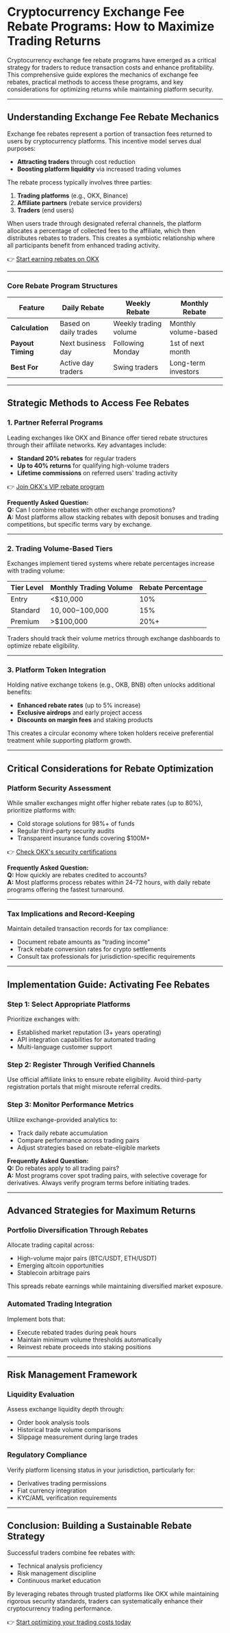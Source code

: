 # Cryptocurrency Exchange Fee Rebate Programs: How to Maximize Trading Returns  

Cryptocurrency exchange fee rebate programs have emerged as a critical strategy for traders to reduce transaction costs and enhance profitability. This comprehensive guide explores the mechanics of exchange fee rebates, practical methods to access these programs, and key considerations for optimizing returns while maintaining platform security.  

---

## Understanding Exchange Fee Rebate Mechanics  

Exchange fee rebates represent a portion of transaction fees returned to users by cryptocurrency platforms. This incentive model serves dual purposes:  
- **Attracting traders** through cost reduction  
- **Boosting platform liquidity** via increased trading volumes  

The rebate process typically involves three parties:  
1. **Trading platforms** (e.g., OKX, Binance)  
2. **Affiliate partners** (rebate service providers)  
3. **Traders** (end users)  

When users trade through designated referral channels, the platform allocates a percentage of collected fees to the affiliate, which then distributes rebates to traders. This creates a symbiotic relationship where all participants benefit from enhanced trading activity.  

👉 [Start earning rebates on OKX](https://bit.ly/okx-bonus)  

---

### Core Rebate Program Structures  

| Feature          | Daily Rebate       | Weekly Rebate       | Monthly Rebate      |  
|-------------------|--------------------|---------------------|---------------------|  
| **Calculation**   | Based on daily trades | Weekly trading volume | Monthly volume-based |  
| **Payout Timing** | Next business day  | Following Monday      | 1st of next month   |  
| **Best For**      | Active day traders | Swing traders         | Long-term investors |  

---

## Strategic Methods to Access Fee Rebates  

### 1. Partner Referral Programs  

Leading exchanges like OKX and Binance offer tiered rebate structures through their affiliate networks. Key advantages include:  
- **Standard 20% rebates** for regular traders  
- **Up to 40% returns** for qualifying high-volume traders  
- **Lifetime commissions** on referred users' trading activity  

👉 [Join OKX's VIP rebate program](https://bit.ly/okx-bonus)  

**Frequently Asked Question:**  
**Q:** Can I combine rebates with other exchange promotions?  
**A:** Most platforms allow stacking rebates with deposit bonuses and trading competitions, but specific terms vary by exchange.  

---

### 2. Trading Volume-Based Tiers  

Exchanges implement tiered systems where rebate percentages increase with trading volume:  

| Tier Level | Monthly Trading Volume | Rebate Percentage |  
|------------|------------------------|-------------------|  
| Entry      | <$10,000               | 10%               |  
| Standard   | $10,000-$100,000       | 15%               |  
| Premium    | >$100,000              | 20%+              |  

Traders should track their volume metrics through exchange dashboards to optimize rebate eligibility.  

---

### 3. Platform Token Integration  

Holding native exchange tokens (e.g., OKB, BNB) often unlocks additional benefits:  
- **Enhanced rebate rates** (up to 5% increase)  
- **Exclusive airdrops** and early project access  
- **Discounts on margin fees** and staking products  

This creates a circular economy where token holders receive preferential treatment while supporting platform growth.  

---

## Critical Considerations for Rebate Optimization  

### Platform Security Assessment  

While smaller exchanges might offer higher rebate rates (up to 80%), prioritize platforms with:  
- Cold storage solutions for 98%+ of funds  
- Regular third-party security audits  
- Transparent insurance funds covering $100M+  

👉 [Check OKX's security certifications](https://bit.ly/okx-bonus)  

**Frequently Asked Question:**  
**Q:** How quickly are rebates credited to accounts?  
**A:** Most platforms process rebates within 24-72 hours, with daily rebate programs offering the fastest turnaround.  

---

### Tax Implications and Record-Keeping  

Maintain detailed transaction records for tax compliance:  
- Document rebate amounts as "trading income"  
- Track rebate conversion rates for crypto settlements  
- Consult tax professionals for jurisdiction-specific requirements  

---

## Implementation Guide: Activating Fee Rebates  

### Step 1: Select Appropriate Platforms  

Prioritize exchanges with:  
- Established market reputation (3+ years operating)  
- API integration capabilities for automated trading  
- Multi-language customer support  

### Step 2: Register Through Verified Channels  

Use official affiliate links to ensure rebate eligibility. Avoid third-party registration portals that might misroute referral credits.  

### Step 3: Monitor Performance Metrics  

Utilize exchange-provided analytics to:  
- Track daily rebate accumulation  
- Compare performance across trading pairs  
- Adjust strategies based on rebate-eligible markets  

**Frequently Asked Question:**  
**Q:** Do rebates apply to all trading pairs?  
**A:** Most programs cover spot trading pairs, with selective coverage for derivatives. Always verify program terms before initiating trades.  

---

## Advanced Strategies for Maximum Returns  

### Portfolio Diversification Through Rebates  

Allocate trading capital across:  
- High-volume major pairs (BTC/USDT, ETH/USDT)  
- Emerging altcoin opportunities  
- Stablecoin arbitrage pairs  

This spreads rebate earnings while maintaining diversified market exposure.  

### Automated Trading Integration  

Implement bots that:  
- Execute rebated trades during peak hours  
- Maintain minimum volume thresholds automatically  
- Reinvest rebate proceeds into staking positions  

---

## Risk Management Framework  

### Liquidity Evaluation  

Assess exchange liquidity depth through:  
- Order book analysis tools  
- Historical trade volume comparisons  
- Slippage measurement during large trades  

### Regulatory Compliance  

Verify platform licensing status in your jurisdiction, particularly for:  
- Derivatives trading permissions  
- Fiat currency integration  
- KYC/AML verification requirements  

---

## Conclusion: Building a Sustainable Rebate Strategy  

Successful traders combine fee rebates with:  
- Technical analysis proficiency  
- Risk management discipline  
- Continuous market education  

By leveraging rebates through trusted platforms like OKX while maintaining rigorous security standards, traders can systematically enhance their cryptocurrency trading performance.  

👉 [Start optimizing your trading costs today](https://bit.ly/okx-bonus)  
